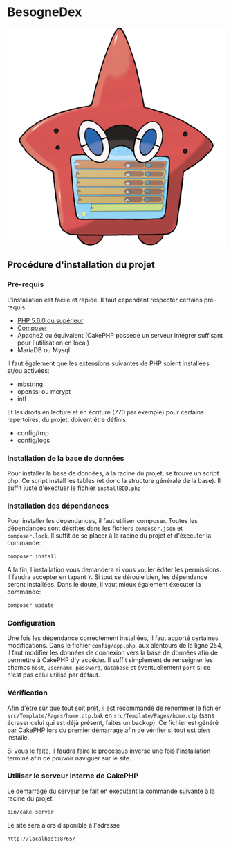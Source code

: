 # BesogneDex
![alt text](webroot/img/icones/rotom_dex.png "Projet Boisson Logo")

## Procédure d'installation du projet
### Pré-requis
L'installation est facile et rapide. Il faut cependant respecter certains pré-requis.

- [PHP 5.6.0 ou supérieur](https://www.php.net/downloads)
- [Composer](https://getcomposer.org/download/)
- Apache2 ou équivalent (CakePHP possède un serveur intégrer suffisant pour l'utilisation en local)
- MariaDB ou Mysql

Il faut également que les extensions suivantes de PHP soient installées et/ou activées:
- mbstring
- openssl ou mcrypt
- intl

Et les droits en lecture et en écriture (770 par exemple) pour certains repertoires, du projet, doivent être définis.
- config/tmp
- config/logs

### Installation de la base de données
Pour installer la base de données, à la racine du projet, se trouve un script php. Ce script install les tables (et donc la structure générale de la base). Il suffit juste d'exectuer le fichier `installBDD.php`

### Installation des dépendances
Pour installer les dépendances, il faut utiliser composer. Toutes les dépendances sont décrites dans les fichiers `composer.json` et `composer.lock`.
Il suffit de se placer à la racine du projet et d'éxecuter la commande:

```bash
composer install
```

A la fin, l'installation vous demandera si vous vouler éditer les permissions. Il faudra accepter en tapant `Y`.
Si tout se déroule bien, les dépendance seront installées.
Dans le doute, il vaut mieux également éxecuter la commande:

```bash
composer update
```

### Configuration
Une fois les dépendance correctement installées, il faut apporté certaines modifications.
Dans le fichier `config/app.php`, aux alentours de la ligne 254, il faut modifier les données de connexion vers la base de données afin de permettre à CakePHP d'y accéder. Il suffit simplement de renseigner les champs `host`, `username`, `password`, `database` et éventuellement `port` si ce n'est pas celui utilisé par défaut.

### Vérification
Afin d'être sûr que tout soit prêt, il est recommandé de renommer le fichier `src/Template/Pages/home.ctp.bak` en `src/Template/Pages/home.ctp` (sans écraser celui qui est déjà présent, faites un backup).
Ce fichier est généré par CakePHP lors du premier démarrage afin de vérifier si tout est bien installé.

Si vous le faite, il faudra faire le processus inverse une fois l'installation terminé afin de pouvoir naviguer sur le site.

### Utiliser le serveur interne de CakePHP
Le demarrage du serveur se fait en executant la commande suivante à la racine du projet.
```bash
bin/cake server
```
Le site sera alors disponible à l'adresse 
```
http://localhost:8765/
```
